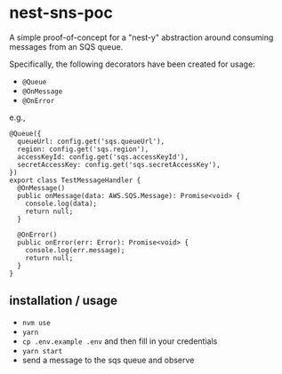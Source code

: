 # nest-sns-poc

A simple proof-of-concept for a "nest-y" abstraction around consuming messages from an SQS queue.

Specifically, the following decorators have been created for usage:

- `@Queue`
- `@OnMessage`
- `@OnError`

e.g.,

```
@Queue({
  queueUrl: config.get('sqs.queueUrl'),
  region: config.get('sqs.region'),
  accessKeyId: config.get('sqs.accessKeyId'),
  secretAccessKey: config.get('sqs.secretAccessKey'),
})
export class TestMessageHandler {
  @OnMessage()
  public onMessage(data: AWS.SQS.Message): Promise<void> {
    console.log(data);
    return null;
  }

  @OnError()
  public onError(err: Error): Promise<void> {
    console.log(err.message);
    return null;
  }
}
```

## installation / usage

- `nvm use`
- `yarn`
- `cp .env.example .env` and then fill in your credentials
- `yarn start`
- send a message to the sqs queue and observe
